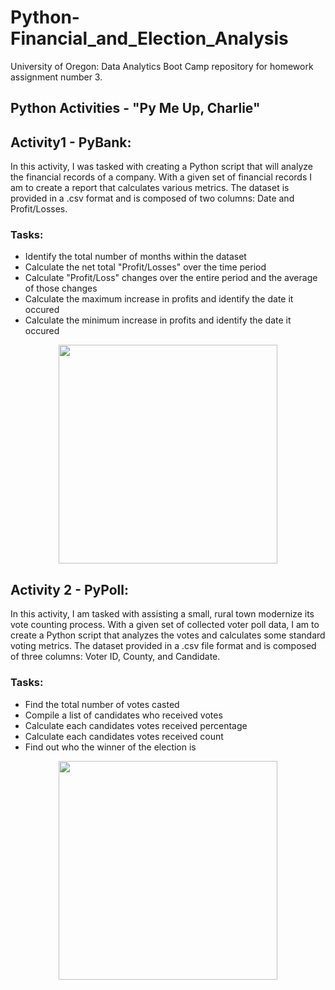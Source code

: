 # Python-Financial_and_Election_Analysis
University of Oregon: Data Analytics Boot Camp repository for homework assignment number 3.

## Python Activities - "Py Me Up, Charlie"


## Activity1 - PyBank:

In this activity, I was tasked with creating a Python script that will analyze the financial records of a company. With a given set of financial records I am to create a report that calculates various metrics. The dataset is provided in a .csv format and is composed of two columns: Date and Profit/Losses.

### Tasks:

* Identify the total number of months within the dataset
* Calculate the net total "Profit/Losses" over the time period
* Calculate "Profit/Loss" changes over the entire period and the average of those changes
* Calculate the maximum increase in profits and identify the date it occured
* Calculate the minimum increase in profits and identify the date it occured

<p align="center">
    <img src="https://github.com/mathewqpmiller/Python-Financial_and_Election_Analysis/blob/main/PyBank/Analysis/financial_analysis.PNG?raw=true" height ="350">
</p>

## Activity 2 - PyPoll:

In this activity, I am tasked with assisting a small, rural town modernize its vote counting process.
With a given set of collected voter poll data, I am to create a Python script that analyzes the votes and calculates some standard voting metrics. The dataset provided in a .csv file format and is composed of three columns: Voter ID, County, and Candidate.

### Tasks:

* Find the total number of votes casted
* Compile a list of candidates who received votes
* Calculate each candidates votes received percentage
* Calculate each candidates votes received count
* Find out who the winner of the election is

<p align="center">
    <img src="https://github.com/mathewqpmiller/Python-Financial_and_Election_Analysis/blob/main/PyPoll/Analysis/election_results.PNG?raw=true" height ="350">
</p>

